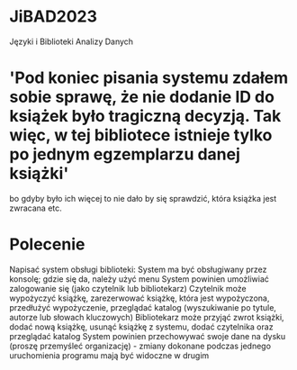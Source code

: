 # JiBAD2023
Języki i Biblioteki Analizy Danych

# 'Pod koniec pisania systemu zdałem sobie sprawę, że nie dodanie ID do książek było tragiczną decyzją. Tak więc, w tej bibliotece istnieje tylko po jednym egzemplarzu danej książki'

bo gdyby było ich więcej to nie dało by się sprawdzić, która książka jest zwracana etc.

# Polecenie
Napisać system obsługi biblioteki:
System ma być obsługiwany przez konsolę; gdzie się da, należy użyć menu
System powinien umożliwiać zalogowanie się (jako czytelnik lub bibliotekarz)
Czytelnik może wypożyczyć książkę, zarezerwować książkę, która jest wypożyczona, przedłużyć wypożyczenie, przeglądać
katalog (wyszukiwanie po tytule, autorze lub słowach kluczowych)
Bibliotekarz może przyjąć zwrot książki, dodać nową książkę, usunąć książkę z systemu, dodać czytelnika oraz przeglądać
katalog
System powinien przechowywać swoje dane na dysku (proszę przemyśleć organizację) - zmiany dokonane podczas jednego
uruchomienia programu mają być widoczne w drugim

